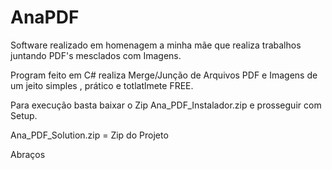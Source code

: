 # AnaPDF
Software realizado em homenagem a minha mãe que realiza trabalhos juntando PDF's mesclados com Imagens.

Program feito em C# realiza Merge/Junção de Arquivos PDF e Imagens de um jeito simples , prático e totlatlmete FREE.

Para execução basta baixar o Zip Ana_PDF_Instalador.zip e prosseguir com Setup.

Ana_PDF_Solution.zip = Zip do Projeto

Abraços

